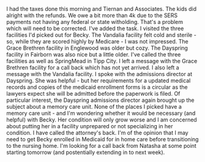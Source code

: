 I had the taxes done this morning and Tiernan and Associates.  The kids did alright with the refunds.  We owe a bit more than 4k due to the SERS payments not having any federal or state witholding.  That's a problem which will need to be corrected.  I've added the task.
I visited the three facilities I'd picked out for Becky.  The Vandalia facility felt cold and sterile - so, while they are scored highly by Medicare - I was not impressed.  The Grace Brethren facility in Englewood was older but cozy.  The Dayspring facility in Fairborn was also nice but a little older.
I've called the three facilities as well as SpringMead in Tipp City.  I left a message with the Grace Brethren facility for a call back which has not yet arrived.  I also left a message with the Vandalia facility. I spoke with the admissions director at Dayspring.  She was helpful - but her requirements for a updated medical records and copies of the medicaid enrollment forms is a circular as the lawyers expect she will be admitted before the paperwork is filed.
Of particular interest, the Dayspring admissions director again brought up the subject about a memory care unit. None of the places I picked have a memory care unit - and I'm wondering whether it would be necessary (and helpful) with Becky. Her condition will only grow worse and I am concerned about putting her in a facility unprepared or not specializing in her condition.
I have called the attorney's back.  I'm of the opinion that I may need to get Becky enrolled in Medicaid for in home care before transitioning to the nursing home. I'm looking for a call back from Natasha at some point starting tomorrow (and postentially extending in to next week). 